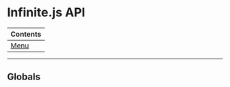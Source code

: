 # Infinite.js API



<a name="-1"></a>

|Contents|
|--------|
|[Menu](#0)|

---

## <a name="0"></a>Globals

